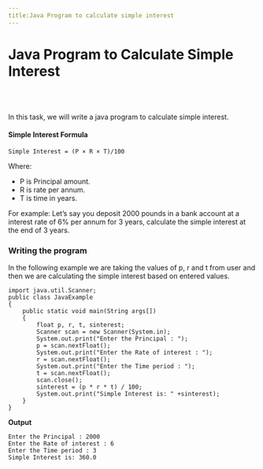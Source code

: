 ```yaml
---
title:Java Program to calculate simple interest
---
```


# Java Program to Calculate Simple Interest
<br><br>

In this task, we will write a java program to calculate simple interest.

#### Simple Interest Formula

```
Simple Interest = (P × R × T)/100
```
Where:

- P is Principal amount.
- R is rate per annum.
- T is time in years.

For example: Let’s say you deposit 2000 pounds in a bank account at a interest rate of 6% per annum for 3 years, calculate the simple interest at the end of 3 years.

### Writing the program

In the following example we are taking the values of p, r and t from user and then we are calculating the simple interest based on entered values.

```
import java.util.Scanner;
public class JavaExample
{
    public static void main(String args[]) 
    {
        float p, r, t, sinterest;
        Scanner scan = new Scanner(System.in);
        System.out.print("Enter the Principal : ");
        p = scan.nextFloat();
        System.out.print("Enter the Rate of interest : ");
        r = scan.nextFloat();
        System.out.print("Enter the Time period : ");
        t = scan.nextFloat();
        scan.close();
        sinterest = (p * r * t) / 100;
        System.out.print("Simple Interest is: " +sinterest);
    }
}
```
**Output**

```
Enter the Principal : 2000
Enter the Rate of interest : 6
Enter the Time period : 3
Simple Interest is: 360.0
```

<br><br>


